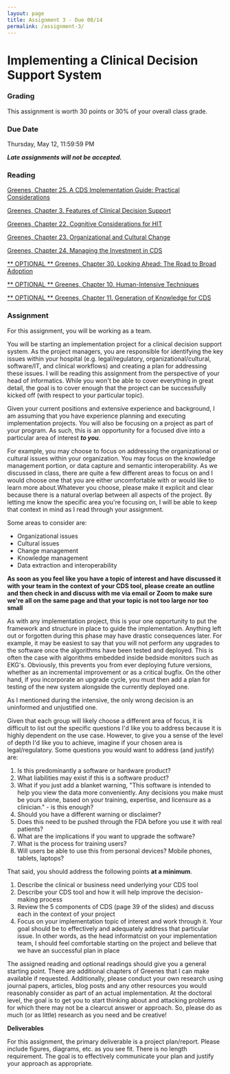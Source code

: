 ```yaml
---
layout: page
title: Assignment 3 - Due 08/14
permalink: /assignment-3/
---
```


# Implementing a Clinical Decision Support System #

### Grading ###

This assignment is worth 30 points or 30% of your overall class grade.

### Due Date ###

Thursday, May 12, 11:59:59 PM

***Late assignments will not be accepted.***

### Reading ###

[Greenes, Chapter 25. A CDS Implementation Guide: Practical Considerations](/pdfs/greenes/Chapter25.pdf)

[Greenes, Chapter 3.  Features of Clinical Decision Support](/pdfs/greenes/Chapter3.pdf)

[Greenes, Chapter 22. Cognitive Considerations for HIT](/pdfs/greenes/Chapter22.pdf)

[Greenes, Chapter 23. Organizational and Cultural Change](/pdfs/greenes/Chapter23.pdf)

[Greenes, Chapter 24. Managing the Investment in CDS](/pdfs/greenes/Chapter24.pdf)

[** OPTIONAL ** Greenes, Chapter 30. Looking Ahead: The Road to Broad Adoption](/pdfs/greenes/Chapter30.pdf)

[** OPTIONAL ** Greenes, Chapter 10. Human-Intensive Techniques](/pdfs/greenes/Chapter10.pdf)

[** OPTIONAL ** Greenes, Chapter 11. Generation of Knowledge for CDS](/pdfs/greenes/Chapter11.pdf)

### Assignment ###

For this assignment, you will be working as a team.

You will be starting an implementation project for a clinical decision support
system.  As the project managers, you are responsible for identifying the key
issues within your hospital (e.g. legal/regulatory, organizational/cultural,
software/IT, and clinical workflows) and creating a plan for addressing these
issues.  I will be reading this assignment from the perspective of your head of
informatics.  While you won't be able to cover everything in great detail, the
goal is to cover enough that the project can be successfully kicked off (with
respect to your particular topic).

Given your current positions and extensive experience and background, I am
assuming that you have experience planning and executing implementation
projects.  You will also be focusing on a project as part of your program.  As
such, this is an opportunity for a focused dive into a particular area of
interest ***to you***.

For example, you may choose to focus on addressing the organizational or
cultural issues within your organization.  You may focus on the knowledge
management portion, or data capture and semantic interoperability.  As we
discussed in class, there are quite a few different areas to focus on and I
would choose one that you are either uncomfortable with or would like to learn
more about.Whatever you choose, please make it explicit and clear because there
is a natural overlap between all aspects of the project.  By letting me know
the specific area you're focusing on, I will be able to keep that context in
mind as I read through your assignment.

Some areas to consider are:

- Organizational issues
- Cultural issues
- Change management
- Knowledge management
- Data extraction and interoperability

**As soon as you feel like you have a topic of interest and have discussed it
with your team in the context of your CDS tool, please create an outline and
then check in and discuss with me via email or Zoom to make sure we're all on
the same page and that your topic is not too large nor too small**

As with any implementation project, this is your one opportunity to put the
framework and structure in place to guide the implementation.  Anything left
out or forgotten during this phase may have drastic consequences later.  For
example, it may be easiest to say that you will not perform any upgrades to the
software once the algorithms have been tested and deployed.  This is often the
case with algorithms embedded inside bedside monitors such as EKG's.
Obviously, this prevents you from ever deploying future versions, whether as an
incremental improvement or as a critical bugfix.  On the other hand, if you
incorporate an upgrade cycle, you must then add a plan for testing of the new
system alongside the currently deployed one.

As I mentioned during the intensive, the only wrong decision is an uninformed
and unjustified one.

Given that each group will likely choose a different area of focus, it is
difficult to list out the specific questions I'd like you to address because it
is highly dependent on the use case.  However, to give you a sense of the level
of depth I'd like you to achieve, imagine if your chosen area is
legal/regulatory.  Some questions you would want to address (and justify) are:

1. Is this predominantly a software or hardware product?
2. What liabilities may exist if this is a software product?
3. What if you just add a blanket warning, "This software is intended to help
   you view the data more conveniently.  Any decisions you make must be yours
   alone, based on your training, expertise, and licensure as a clinician." - is
   this enough?
4. Should you have a different warning or disclaimer?
5. Does this need to be pushed through the FDA before you use it with real
   patients?
6. What are the implications if you want to upgrade the software?
7. What is the process for training users?
8. Will users be able to use this from personal devices?  Mobile phones,
   tablets, laptops?

That said, you should address the following points **at a minimum**.

1. Describe the clinical or business need underlying your CDS tool
2. Describe your CDS tool and how it will help improve the decision-making process
3. Review the 5 components of CDS (page 39 of the slides) and discuss each in
   the context of your project
4. Focus on your implementation topic of interest and work through it.  Your
   goal should be to effectively and adequately address that particular issue.  In
   other words, as the head informatcist on your implementation team, I should
   feel comfortable starting on the project and believe that we have an successful
   plan in place

The assigned reading and optional readings should give you a general starting
point.  There are additional chapters of Greenes that I can make available if
requested.  Additionally, please conduct your own research using journal
papers, articles, blog posts and any other resources you would reasonably
consider as part of an actual implementation.  At the doctoral level, the goal
is to get you to start thinking about and attacking problems for which there
may not be a clearcut answer or approach.  So, please do as much (or as little)
research as you need and be creative!

**Deliverables**

For this assignment, the primary deliverable is a project plan/report.  Please
include figures, diagrams, etc. as you see fit.  There is no length
requirement.  The goal is to effectively communicate your plan and justify your
approach as appropriate.
